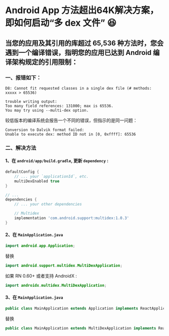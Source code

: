 # Android App 方法超出64K解决方案，即如何启动“多 dex 文件” 😆

## 当您的应用及其引用的库超过 65,536 种方法时，您会遇到一个编译错误，指明您的应用已达到 Android 编译架构规定的引用限制：



### 一、报错如下：
```bish
D8: Cannot fit requested classes in a single dex file (# methods: xxxxx > 65536)

trouble writing output:
Too many field references: 131000; max is 65536.
You may try using --multi-dex option.
```

较低版本的编译系统会报告一个不同的错误，但指示的是同一问题：
```bish
Conversion to Dalvik format failed:
Unable to execute dex: method ID not in [0, 0xffff]: 65536
```

### 二、解决方法

#### 1、在 `android/app/build.gradle`, 更新 `dependency` :

```gradle
defaultConfig {
    // ... your `applicationId`, etc.
    multiDexEnabled true
}

// ...
dependencies {
    // ... your other dependencies

    // Multidex
    implementation 'com.android.support:multidex:1.0.3'
}
```

#### 2、在 `MainApplication.java`

```java
import android.app.Application;
```
替换

```java
import android.support.multidex.MultiDexApplication;
```

如果 RN 0.60+ 或者支持 AndroidX :

```java
import androidx.multidex.MultiDexApplication;
```

#### 3、在 `MainApplication.java`
```java
public class MainApplication extends Application implements ReactApplication {
```
替换

```java
public class MainApplication extends MultiDexApplication implements ReactApplication {
```